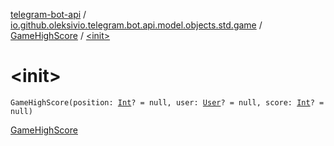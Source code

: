 [telegram-bot-api](../../index.md) / [io.github.oleksivio.telegram.bot.api.model.objects.std.game](../index.md) / [GameHighScore](index.md) / [&lt;init&gt;](./-init-.md)

# &lt;init&gt;

`GameHighScore(position: `[`Int`](https://kotlinlang.org/api/latest/jvm/stdlib/kotlin/-int/index.html)`? = null, user: `[`User`](../../io.github.oleksivio.telegram.bot.api.model.objects.std/-user/index.md)`? = null, score: `[`Int`](https://kotlinlang.org/api/latest/jvm/stdlib/kotlin/-int/index.html)`? = null)`

[GameHighScore](https://core.telegram.org/bots/api/#gamehighscore)


